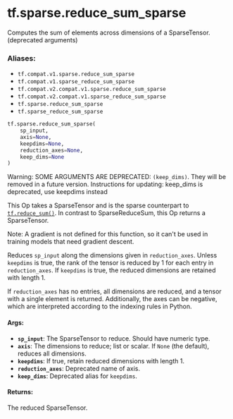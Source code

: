 <div itemscope itemtype="http://developers.google.com/ReferenceObject">
<meta itemprop="name" content="tf.sparse.reduce_sum_sparse" />
<meta itemprop="path" content="Stable" />
</div>

# tf.sparse.reduce_sum_sparse

Computes the sum of elements across dimensions of a SparseTensor. (deprecated arguments)

### Aliases:

* `tf.compat.v1.sparse.reduce_sum_sparse`
* `tf.compat.v1.sparse_reduce_sum_sparse`
* `tf.compat.v2.compat.v1.sparse.reduce_sum_sparse`
* `tf.compat.v2.compat.v1.sparse_reduce_sum_sparse`
* `tf.sparse.reduce_sum_sparse`
* `tf.sparse_reduce_sum_sparse`

``` python
tf.sparse.reduce_sum_sparse(
    sp_input,
    axis=None,
    keepdims=None,
    reduction_axes=None,
    keep_dims=None
)
```

<!-- Placeholder for "Used in" -->

Warning: SOME ARGUMENTS ARE DEPRECATED: `(keep_dims)`. They will be removed in a future version.
Instructions for updating:
keep_dims is deprecated, use keepdims instead

This Op takes a SparseTensor and is the sparse counterpart to
<a href="../../tf/math/reduce_sum.md"><code>tf.reduce_sum()</code></a>.  In contrast to SparseReduceSum, this Op returns a
SparseTensor.

Note: A gradient is not defined for this function, so it can't be used
in training models that need gradient descent.

Reduces `sp_input` along the dimensions given in `reduction_axes`.  Unless
`keepdims` is true, the rank of the tensor is reduced by 1 for each entry in
`reduction_axes`. If `keepdims` is true, the reduced dimensions are retained
with length 1.

If `reduction_axes` has no entries, all dimensions are reduced, and a tensor
with a single element is returned.  Additionally, the axes can be negative,
which are interpreted according to the indexing rules in Python.

#### Args:


* <b>`sp_input`</b>: The SparseTensor to reduce. Should have numeric type.
* <b>`axis`</b>: The dimensions to reduce; list or scalar. If `None` (the
  default), reduces all dimensions.
* <b>`keepdims`</b>: If true, retain reduced dimensions with length 1.
* <b>`reduction_axes`</b>: Deprecated name of axis.
* <b>`keep_dims`</b>: Deprecated alias for `keepdims`.


#### Returns:

The reduced SparseTensor.
